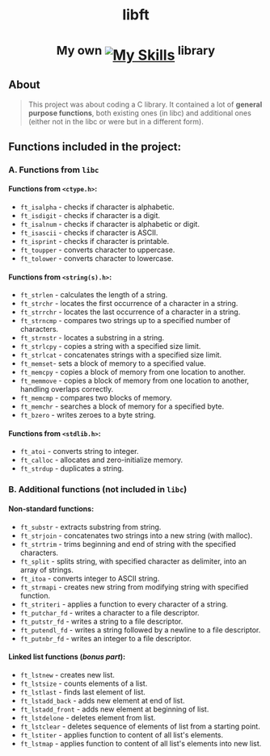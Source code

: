 # <p align="center">**libft**</p>
# <p align="center"> <sup>My own  </sup> [![My Skills](https://skillicons.dev/icons?i=c)](https://skillicons.dev)<sup>  library</sup> </p>

## About
> This project was about coding a C library. It contained a lot of **general purpose functions**, both existing ones (in libc) and additional ones (either not in the libc or were but in a different form). 

## Functions included in the project: 

### A. Functions from `libc`

#### Functions from `<ctype.h>`:
- `ft_isalpha` - checks if character is alphabetic.
- `ft_isdigit` - checks if character is a digit.
- `ft_isalnum` - checks if character is alphabetic or digit.
- `ft_isascii` - checks if character is ASCII.
- `ft_isprint` - checks if character is printable.
- `ft_toupper` - converts character to uppercase.
- `ft_tolower` - converts character to lowercase.

#### Functions from `<string(s).h>`:
- `ft_strlen` - calculates the length of a string.
- `ft_strchr` - locates the first occurrence of a character in a string.
- `ft_strrchr` - locates the last occurrence of a character in a string.
- `ft_strncmp` - compares two strings up to a specified number of characters.
- `ft_strnstr` - locates a substring in a string.
- `ft_strlcpy` - copies a string with a specified size limit.
- `ft_strlcat` - concatenates strings with a specified size limit.
- `ft_memset`-  sets a block of memory to a specified value.
- `ft_memcpy` - copies a block of memory from one location to another.
- `ft_memmove` - copies a block of memory from one location to another, handling overlaps correctly.
- `ft_memcmp` - compares two blocks of memory.
- `ft_memchr` - searches a block of memory for a specified byte.
- `ft_bzero` - writes zeroes to a byte string.

#### Functions from `<stdlib.h>`:
- `ft_atoi` - converts string to integer.
- `ft_calloc` - allocates and zero-initialize memory.
- `ft_strdup` - duplicates a string.<br>

### B. Additional functions (**not** included in `libc`)

#### Non-standard functions:
- `ft_substr` - extracts substring from string.
- `ft_strjoin` - concatenates two strings into a new string (with malloc).
- `ft_strtrim` - trims beginning and end of string with the specified characters.
- `ft_split` - splits string, with specified character as delimiter, into an array of strings.
- `ft_itoa` - converts integer to ASCII string.
- `ft_strmapi` - creates new string from modifying string with specified function.
- `ft_striteri` - applies a function to every character of a string.
- `ft_putchar_fd` - writes a character to a file descriptor.
- `ft_putstr_fd` - writes a string to a file descriptor.
- `ft_putendl_fd` - writes a string followed by a newline to a file descriptor.
- `ft_putnbr_fd` - writes an integer to a file descriptor.

#### Linked list functions (_bonus part_):
- `ft_lstnew` - creates new list.
- `ft_lstsize` - counts elements of a list.
- `ft_lstlast` - finds last element of list.
- `ft_lstadd_back` - adds new element at end of list.
- `ft_lstadd_front` - adds new element at beginning of list.
- `ft_lstdelone` - deletes element from list.
- `ft_lstclear` - deletes sequence of elements of list from a starting point.
- `ft_lstiter` - applies function to content of all list's elements.
- `ft_lstmap` - applies function to content of all list's elements into new list.

